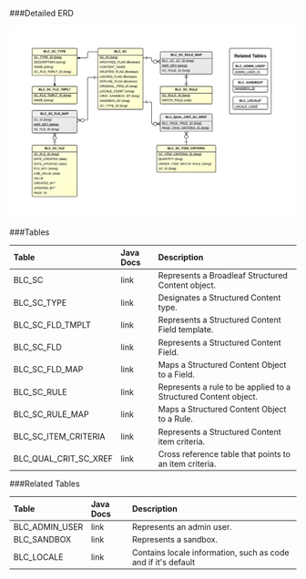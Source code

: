 

###Detailed ERD

![CMS Structured Content Detail](images/dataModel/CMSStructuredContentDetailedERD.png)

###Tables

| Table               | Java Docs	   | Description                                         |
|:--------------------|:--------------|:----------------------------------------------------|
|BLC_SC               | link          | Represents a Broadleaf Structured Content object.  |
|BLC_SC_TYPE          | link          | Designates a Structured Content type.  |
|BLC_SC_FLD_TMPLT     | link          | Represents a Structured Content Field template.  |
|BLC_SC_FLD           | link          | Represents a Structured Content Field.  |
|BLC_SC_FLD_MAP       | link          | Maps a Structured Content Object to a Field.  |
|BLC_SC_RULE          | link          | Represents a rule to be applied to a Structured Content object.  |
|BLC_SC_RULE_MAP      | link          | Maps a Structured Content Object to a Rule.  |
|BLC_SC_ITEM_CRITERIA | link          | Represents a Structured Content item criteria.  |
|BLC_QUAL_CRIT_SC_XREF| link          | Cross reference table that points to an item criteria.  |

###Related Tables

| Table               | Java Docs	   | Description                                         |
|:--------------------|:--------------|:----------------------------------------------------|
|BLC_ADMIN_USER       | link          | Represents an admin user.  |
|BLC_SANDBOX          | link          | Represents a sandbox.  |
|BLC_LOCALE           | link          | Contains locale information, such as code and if it's default  |